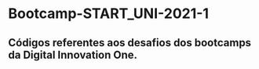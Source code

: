# Bootcamp-START_UNI-2021-1

## Códigos referentes aos desafios dos bootcamps da Digital Innovation One.
